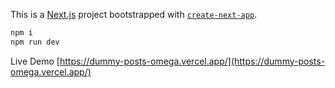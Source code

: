 This is a [Next.js](https://nextjs.org/) project bootstrapped with [`create-next-app`](https://github.com/vercel/next.js/tree/canary/packages/create-next-app).

```bash
npm i
npm run dev
```

Live Demo [https://dummy-posts-omega.vercel.app/](https://dummy-posts-omega.vercel.app/)
